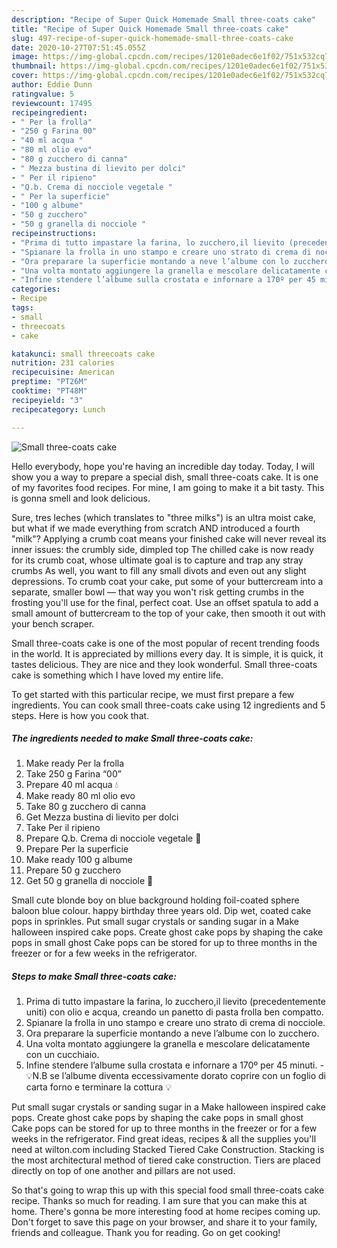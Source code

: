 ```yaml
---
description: "Recipe of Super Quick Homemade Small three-coats cake"
title: "Recipe of Super Quick Homemade Small three-coats cake"
slug: 497-recipe-of-super-quick-homemade-small-three-coats-cake
date: 2020-10-27T07:51:45.055Z
image: https://img-global.cpcdn.com/recipes/1201e0adec6e1f02/751x532cq70/small-three-coats-cake-recipe-main-photo.jpg
thumbnail: https://img-global.cpcdn.com/recipes/1201e0adec6e1f02/751x532cq70/small-three-coats-cake-recipe-main-photo.jpg
cover: https://img-global.cpcdn.com/recipes/1201e0adec6e1f02/751x532cq70/small-three-coats-cake-recipe-main-photo.jpg
author: Eddie Dunn
ratingvalue: 5
reviewcount: 17495
recipeingredient:
- " Per la frolla"
- "250 g Farina 00"
- "40 ml acqua "
- "80 ml olio evo"
- "80 g zucchero di canna"
- " Mezza bustina di lievito per dolci"
- " Per il ripieno"
- "Q.b. Crema di nocciole vegetale "
- " Per la superficie"
- "100 g albume"
- "50 g zucchero"
- "50 g granella di nocciole "
recipeinstructions:
- "Prima di tutto impastare la farina, lo zucchero,il lievito (precedentemente uniti) con olio e acqua, creando un panetto di pasta frolla ben compatto."
- "Spianare la frolla in uno stampo e creare uno strato di crema di nocciole."
- "Ora preparare la superficie montando a neve l’albume con lo zucchero."
- "Una volta montato aggiungere la granella e mescolare delicatamente con un cucchiaio."
- "Infine stendere l’albume sulla crostata e infornare a 170º per 45 minuti.  💡N.B se l’albume diventa eccessivamente dorato coprire con un foglio di carta forno e terminare la cottura 💡"
categories:
- Recipe
tags:
- small
- threecoats
- cake

katakunci: small threecoats cake 
nutrition: 231 calories
recipecuisine: American
preptime: "PT26M"
cooktime: "PT48M"
recipeyield: "3"
recipecategory: Lunch

---
```



![Small three-coats cake](https://img-global.cpcdn.com/recipes/1201e0adec6e1f02/751x532cq70/small-three-coats-cake-recipe-main-photo.jpg)

Hello everybody, hope you're having an incredible day today. Today, I will show you a way to prepare a special dish, small three-coats cake. It is one of my favorites food recipes. For mine, I am going to make it a bit tasty. This is gonna smell and look delicious.

Sure, tres leches (which translates to &#34;three milks&#34;) is an ultra moist cake, but what if we made everything from scratch AND introduced a fourth &#34;milk&#34;? Applying a crumb coat means your finished cake will never reveal its inner issues: the crumbly side, dimpled top The chilled cake is now ready for its crumb coat, whose ultimate goal is to capture and trap any stray crumbs As well, you want to fill any small divots and even out any slight depressions. To crumb coat your cake, put some of your buttercream into a separate, smaller bowl — that way you won&#39;t risk getting crumbs in the frosting you&#39;ll use for the final, perfect coat. Use an offset spatula to add a small amount of buttercream to the top of your cake, then smooth it out with your bench scraper.

Small three-coats cake is one of the most popular of recent trending foods in the world. It is appreciated by millions every day. It is simple, it is quick, it tastes delicious. They are nice and they look wonderful. Small three-coats cake is something which I have loved my entire life.


To get started with this particular recipe, we must first prepare a few ingredients. You can cook small three-coats cake using 12 ingredients and 5 steps. Here is how you cook that.

<!--inarticleads1-->

##### The ingredients needed to make Small three-coats cake:

1. Make ready  Per la frolla
1. Take 250 g Farina “00”
1. Prepare 40 ml acqua 💧
1. Make ready 80 ml olio evo
1. Take 80 g zucchero di canna
1. Get  Mezza bustina di lievito per dolci
1. Take  Per il ripieno
1. Prepare Q.b. Crema di nocciole vegetale 🌰
1. Prepare  Per la superficie
1. Make ready 100 g albume
1. Prepare 50 g zucchero
1. Get 50 g granella di nocciole 🌰


Small cute blonde boy on blue background holding foil-coated sphere baloon blue colour. happy birthday three years old. Dip wet, coated cake pops in sprinkles. Put small sugar crystals or sanding sugar in a Make halloween inspired cake pops. Create ghost cake pops by shaping the cake pops in small ghost Cake pops can be stored for up to three months in the freezer or for a few weeks in the refrigerator. 

<!--inarticleads2-->

##### Steps to make Small three-coats cake:

1. Prima di tutto impastare la farina, lo zucchero,il lievito (precedentemente uniti) con olio e acqua, creando un panetto di pasta frolla ben compatto.
1. Spianare la frolla in uno stampo e creare uno strato di crema di nocciole.
1. Ora preparare la superficie montando a neve l’albume con lo zucchero.
1. Una volta montato aggiungere la granella e mescolare delicatamente con un cucchiaio.
1. Infine stendere l’albume sulla crostata e infornare a 170º per 45 minuti.  - 💡N.B se l’albume diventa eccessivamente dorato coprire con un foglio di carta forno e terminare la cottura 💡


Put small sugar crystals or sanding sugar in a Make halloween inspired cake pops. Create ghost cake pops by shaping the cake pops in small ghost Cake pops can be stored for up to three months in the freezer or for a few weeks in the refrigerator. Find great ideas, recipes &amp; all the supplies you&#39;ll need at wilton.com including Stacked Tiered Cake Construction. Stacking is the most architectural method of tiered cake construction. Tiers are placed directly on top of one another and pillars are not used. 

So that's going to wrap this up with this special food small three-coats cake recipe. Thanks so much for reading. I am sure that you can make this at home. There's gonna be more interesting food at home recipes coming up. Don't forget to save this page on your browser, and share it to your family, friends and colleague. Thank you for reading. Go on get cooking!

